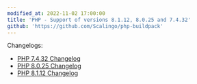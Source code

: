 ```yaml
---
modified_at: 2022-11-02 17:00:00
title: 'PHP - Support of versions 8.1.12, 8.0.25 and 7.4.32'
github: 'https://github.com/Scalingo/php-buildpack'
---
```


Changelogs:

* [PHP 7.4.32 Changelog](https://www.php.net/ChangeLog-7.php#7.4.32)
* [PHP 8.0.25 Changelog](https://www.php.net/ChangeLog-8.php#8.0.25)
* [PHP 8.1.12 Changelog](https://www.php.net/ChangeLog-8.php#8.1.12)
